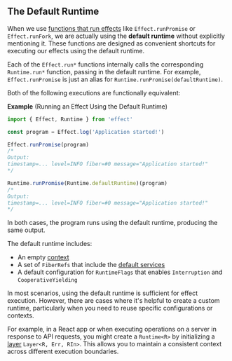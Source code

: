 ## The Default Runtime

When we use [functions that run effects](/docs/getting-started/running-effects/) like `Effect.runPromise` or `Effect.runFork`, we are actually using the **default runtime** without explicitly mentioning it. These functions are designed as convenient shortcuts for executing our effects using the default runtime.

Each of the `Effect.run*` functions internally calls the corresponding `Runtime.run*` function, passing in the default runtime. For example, `Effect.runPromise` is just an alias for `Runtime.runPromise(defaultRuntime)`.

Both of the following executions are functionally equivalent:

**Example** (Running an Effect Using the Default Runtime)

```ts twoslash
import { Effect, Runtime } from 'effect'

const program = Effect.log('Application started!')

Effect.runPromise(program)
/*
Output:
timestamp=... level=INFO fiber=#0 message="Application started!"
*/

Runtime.runPromise(Runtime.defaultRuntime)(program)
/*
Output:
timestamp=... level=INFO fiber=#0 message="Application started!"
*/
```

In both cases, the program runs using the default runtime, producing the same output.

The default runtime includes:

- An empty [context](/docs/requirements-management/services/#how-it-works)
- A set of `FiberRefs` that include the [default services](/docs/requirements-management/default-services/)
- A default configuration for `RuntimeFlags` that enables `Interruption` and `CooperativeYielding`

In most scenarios, using the default runtime is sufficient for effect execution.
However, there are cases where it's helpful to create a custom runtime, particularly when you need to reuse specific configurations or contexts.

For example, in a React app or when executing operations on a server in response to API requests, you might create a `Runtime<R>` by initializing a [layer](/docs/requirements-management/layers/) `Layer<R, Err, RIn>`. This allows you to maintain a consistent context across different execution boundaries.
